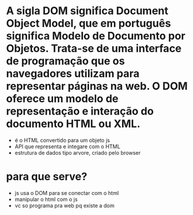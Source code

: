  # A sigla DOM significa Document Object Model, que em português significa Modelo de Documento por Objetos. Trata-se de uma interface de programação que os navegadores utilizam para representar páginas na web. O DOM oferece um modelo de representação e interação do documento HTML ou XML.

 * é o HTML convertido para um objeto js
 * API que representa e integare com o HTML
 * estrutura de dados tipo arvore, criado pelo browser
# para que serve?
* js usa o DOM para se conectar com o html
* manipular o html com o js
* vc so programa pra web pq existe a dom
